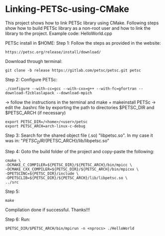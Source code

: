 # Linking-PETSc-using-CMake
This project shows how to link PETSc library using CMake. Following steps show how to build PETSc library as a non-root user and how to link the library to the project. 
Example code: HelloWorld.cpp

PETSc install in $HOME:
Step 1: Follow the steps as provided in the website:
```
https://petsc.org/release/install/download/
```

Download through terminal:
```
git clone -b release https://gitlab.com/petsc/petsc.git petsc
```

Step 2: Configure PETSc:
```
./configure --with-cc=gcc --with-cxx=g++ --with-fc=gfortran --download-f2cblaslapack --download-mpich
```

-> follow the instructions in the terminal and make + makeinstall PETSc
-> edit the .bashrc file by exporting the path to directories $PETSC_DIR and $PETSC_ARCH (if necessary)
```
export PETSC_DIR=/<home>/<user>/petsc
export PETSC_ARCH=arch-linux-c-debug
```

Step 3: Search for the shared object file (.so) "libpetsc.so". In my case it was in:
"${PETSC_DIR}/${PETSC_ARCH}/lib/libpetsc.so"

Step 4: Goto the build folder of the project and copy-paste the following:
```
cmake \
-DCMAKE_C_COMPILER=${PETSC_DIR}/${PETSC_ARCH}/bin/mpicc \
-DCMAKE_CXX_COMPILER=${PETSC_DIR}/${PETSC_ARCH}/bin/mpicxx \
-DPETSCINC=${PETSC_DIR}/include \
-DPETSCLIB=${PETSC_DIR}/${PETSC_ARCH}/lib/libpetsc.so \
../src
```

Step 5:
```
make
```
 Compilation done if successful. Thanks!!!
 
Step 6: 
Run:
```
$PETSC_DIR/$PETSC_ARCH/bin/mpirun -n <nprocs> ./HelloWorld
```






